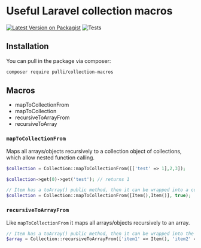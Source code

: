 # Useful Laravel collection macros

[![Latest Version on Packagist](https://img.shields.io/packagist/v/pulli/collection-macros.svg?style=flat-square)](https://packagist.org/packages/pulli/collection-macros)
![Tests](https://github.com/the-pulli/collection-macros/actions/workflows/ci.yml/badge.svg)

## Installation

You can pull in the package via composer:

``` bash
composer require pulli/collection-macros
```

## Macros

- mapToCollectionFrom
- mapToCollection
- recursiveToArrayFrom
- recursiveToArray

### `mapToCollectionFrom`

Maps all arrays/objects recursively to a collection object of collections, which allow nested function calling.

```php
$collection = Collection::mapToCollectionFrom([['test' => 1],2,3]);

$collection->get(0)->get('test'); // returns 1

// Item has a toArray() public method, then it can be wrapped into a collection like this:
$collection = Collection::mapToCollectionFrom([Item(),Item()], true);
```

### `recursiveToArrayFrom`

Like `mapToCollectionFrom` it maps all arrays/objects recursively to an array.

```php
// Item has a toArray() public method, then it can be wrapped into the collection like this:
$array = Collection::recursiveToArrayFrom(['item1' => Item(), 'item2' => Item()]);
```
